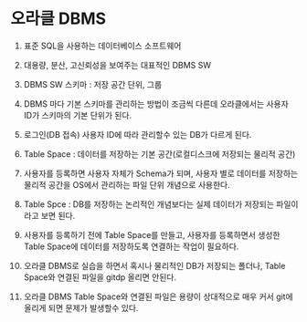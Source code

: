 # 오라클 DBMS

1. 표준 SQL을 사용하는 데이터베이스 소프트웨어

2. 대용량, 분산, 고신뢰성을 보여주는 대표적인 DBMS SW

3. DBMS SW 스키마 : 저장 공간  단위, 그룹

4. DBMS 마다 기본 스키마를 관리하는 방법이 조금씩 다른데
   오라클에서는 사용자 ID가 스키마의 기본 단위가 된다.

5. 로그인(DB 접속) 사용자 ID에 따라 관리할수 있는 DB가 다르게 된다.

6. Table Space : 데이터를 저장하는 기본 공간(로컬디스크에 저장되는 물리적 공간)

7. 사용자를 등록하면 사용자 자체가 Schema가 되며, 사용자 별로 데이터를 저장하는 물리적 공간을
	OS에서 관리하는 파일 단위 개념으로 사용한다.

8. Table Spce : DB를 저장하는 논리적인 개념보다는 실제 데이터가 저장되는 파일이라고 보면 된다.

9. 사용자를 등록하기 전에 Table Space를 만들고, 사용자를 등록하면서 생성한 Table Space에 데이터를 저장하도록
	연결하는 작업이 필요하다.

10. 오라클 DBMS로 실습을 하면서 혹시나 물리적인 DB가 저장되는 폴더나, Table Space와 연결된 파일을 gitdp 올리면 안된다.

11. 오라클 DBMS Table Space와 연결된 파일은 용량이 상대적으로 매우 커서 git에 올리게 되면 문제가 발생할수 있다.